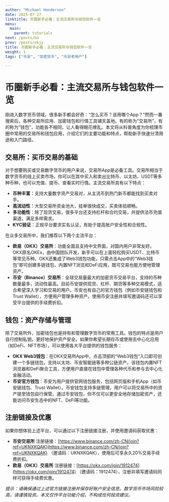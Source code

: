 ```yaml
---
author: "Michael Henderson"
date: 2025-07-27
linktitle: 币圈新手必看：主流交易所与钱包软件一览
menu:
  main:
    parent: tutorials
next: /posts/ba
prev: /posts/okjy
title: 币圈新手必看：主流交易所与钱包软件一览
weight: 1
tags: ["币安", "加密货币", "币安老用户"]

---
```

# 币圈新手必看：主流交易所与钱包软件一览

刚进入数字货币领域，很多新手都会好奇：“怎么买币？该用哪个App？”然而一番搜索后，各种交易所应用、加密钱包和行情工具铺天盖地。有的称为“交易所”，有的称为“钱包”，功能各不相同，让人看得眼花缭乱。本文将从科普角度为你梳理币圈中常用的交易所和钱包应用，介绍它们的主要功能和特点，帮助新手快速分清用途和入门路径。

## 交易所：买币交易的基础

对于想要购买或交易数字货币的用户来说，交易所App是必备工具。交易所相当于数字货币的线上买卖市场，你可以在其中买入和卖出比特币、以太坊、USDT等多种币种，也可以充值、提币、查看实时行情。主流交易所具有以下特点：

* **币种丰富**：支持大量数字资产交易对，从主流币到热门新币都能找到买卖对手。
* **高流动性**：大型交易所资金池大，挂单很快成交，买卖体验顺畅。
* **多功能性**：除了现货交易，很多平台还支持杠杆和合约交易，并提供法币充值渠道，满足多样需求。
* **KYC验证**：正规平台要求实名认证，有助于提高账户安全性和合规性。

在众多交易所中，我们推荐以下两个主流平台：

* **欧易（OKX）交易所**：功能全面且支持中文界面，对国内用户非常友好。OKX原名OKEx，由中国团队开发，新手可以在上面轻松购买USDT、比特币等常见币种。OKX还集成了Web3钱包功能，只需点击App中的“Web3钱包”即可创建多链钱包，内置NFT浏览和DeFi应用，既可交易也能方便地管理资产。
* **币安（Binance）交易所**：全球交易量最大的加密货币交易平台，支持的币种数量最多，流动性最高。目前币安提供现货、杠杆、期货等多种交易模式，适合希望深入学习和交易的用户。币安也有自己的官方钱包（例如币安链钱包和Trust Wallet），方便用户管理多种资产。使用币安注册并填写邀请码还可以享受平台提供的手续费折扣。

## 钱包：资产存储与管理

除了交易所外，加密钱包也是持有和管理数字货币的常用工具。钱包的特点是用户自行控制私钥，更好地保护资产安全。如果你希望长期存币或使用去中心化应用（如DeFi、NFT市场），可以使用各大平台提供的钱包服务：

* **OKX Web3钱包**：在OKX交易所App中，点击顶部的“Web3钱包”入口即可创建一个多链钱包，支持以太坊、币安智能链等多种公链资产。该钱包内置NFT浏览器和DeFi聚合工具，方便用户直接在钱包中管理各种代币和参与去中心化金融活动。
* **币安官方钱包**：币安为用户提供官网钱包服务，包括网页版和手机App（如币安链钱包、Trust Wallet）。币安钱包支持多链管理，用户可以将交易所中的资产提至钱包自行保管。通过币安钱包，你不仅可以更安全地存储加密资产，还能访问币安生态中的NFT、DeFi等功能。

## 注册链接及优惠

如果你想体验上述平台，可以通过以下注册链接注册，并使用邀请码获取优惠：

* **币安交易所** 注册链接：[https://www.binance.com/zh-CN/join?ref=UKNXKQAK](https://www.binance.com/zh-CN/join?ref=UKNXKQAK) （邀请码：UKNXKQAK），使用后可享永久20%交易手续费折扣。
* **欧易（OKX）交易所** 注册链接：[https://okx.com/join/1912474](https://okx.com/join/1912474) （邀请码：1912474），注册并填写邀请码同样可获得手续费优惠。

*提示：请确保通过上述官方链接注册并保存好账户安全信息。数字货币市场风险较高，请谨慎投资。本文仅作平台功能介绍，不构成任何投资建议。*
